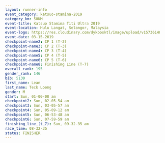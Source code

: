 ```yaml
---
layout: runner-info 
event_category: katsuo-stamina-2019 
category_km: 50KM 
event-title: Katsuo Stamina Titi Ultra 2019 
event-location: Hulu Langat, Selangor, Malaysia 
event-logo: https://res.cloudinary.com/dykbosktl/image/upload/v1573614825/Logo/Logo_p7ft6n.png
event-date: 03-15-2019 
checkpoint-name2: CP 1 (T-2) 
checkpoint-name3: CP 2 (T-3) 
checkpoint-name4: CP 3 (T-4) 
checkpoint-name5: CP 4 (T-5) 
checkpoint-name6: CP 5 (T-6) 
checkpoint-name8: Finishing Line (T-7) 
overall_rank: 195
gender_rank: 146
bib: 5139
first_name: Lean
last_name: Teck Loong
gender: M
start: Sun, 01-00-00 am
checkpoint2: Sun, 02-05-54 am
checkpoint3: Sun, 03-05-57 am
checkpoint4: Sun, 05-09-12 am
checkpoint5: Sun, 06-53-48 am
checkpoint6: Sun, 07-59-59 am
finishing_line_(t_7): Sun, 09-32-35 am
race_time: 08-32-35
status: FINISHER
---
```

